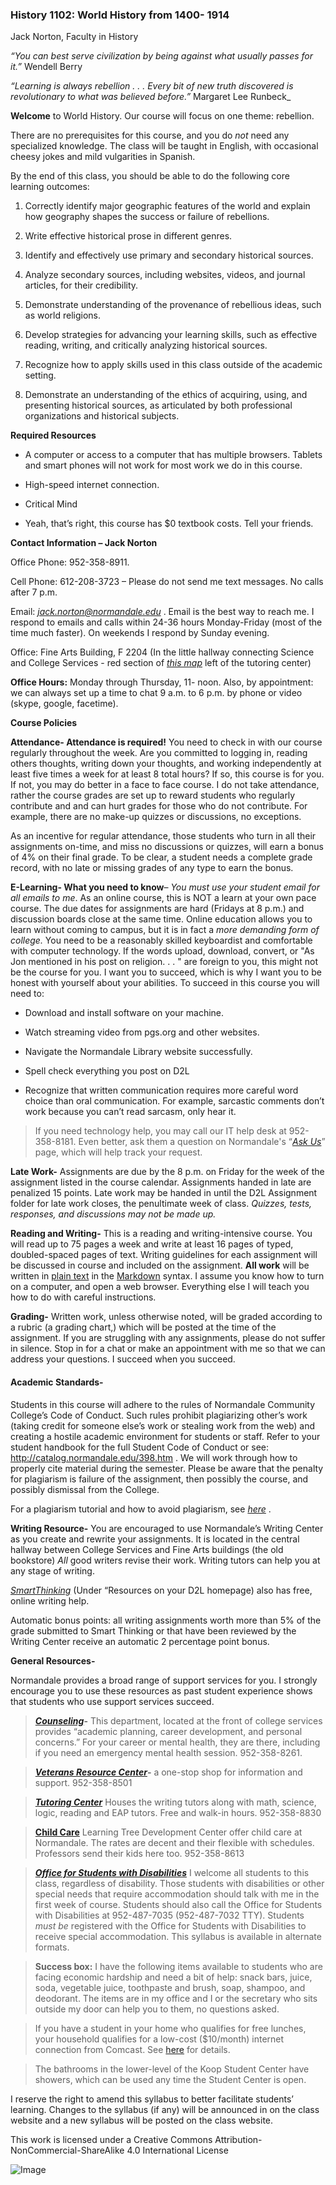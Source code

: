 ### History 1102: World History from 1400- 1914

Jack Norton, Faculty in History 

_“You can best serve civilization by being against what usually passes for it.”_ Wendell Berry

_“Learning is always rebellion . . . Every bit of new truth discovered is revolutionary to what was believed before.”_ Margaret Lee Runbeck_ 

**Welcome** to World History. Our course will focus on one theme: rebellion. 

There are no prerequisites for this course, and you do *not* need any
specialized knowledge. The class will be taught in English, with
occasional cheesy jokes and mild vulgarities in Spanish.

By the end of this class, you should be able to do the following core
learning outcomes:

1.  Correctly identify major geographic features of the world and explain how geography shapes the success or failure of rebellions.

2.  Write effective historical prose in different genres.

3.  Identify and effectively use primary and secondary historical sources.

4.  Analyze secondary sources, including websites, videos, and journal articles, for their credibility.

5.  Demonstrate understanding of the provenance of rebellious ideas,
    such as world religions.

6.  Develop strategies for advancing your learning skills, such as
    effective reading, writing, and critically analyzing
    historical sources.

7.  Recognize how to apply skills used in this class outside of the
    academic setting.
    
8. Demonstrate an understanding of the ethics of acquiring, using, and presenting historical sources, as articulated by both professional organizations and historical subjects.  

**Required Resources**

-   A computer or access to a computer that has multiple browsers.
    Tablets and smart phones will not work for most work we do in
    this course.

-   High-speed internet connection.

-   Critical Mind

-   Yeah, that’s right, this course has \$0 textbook costs. Tell
    your friends.

**Contact Information – Jack Norton**

Office Phone: 952-358-8911.

Cell Phone: 612-208-3723 – Please do not send me text messages. No calls
after 7 p.m.

Email: [*jack.norton@normandale.edu*](mailto:jack.norton@normandale.edu)
. Email is the best way to reach me. I respond to emails and calls
within 24-36 hours Monday-Friday (most of the time much faster). On
weekends I respond by Sunday evening.

Office: Fine Arts Building, F 2204 (In the little hallway connecting
Science and College Services - red section of [*this
map*](http://www.normandale.edu/maps/index.cfm) left of the tutoring
center)

**Office Hours:** Monday through Thursday, 11- noon. Also, by
appointment: we can always set up a time to chat 9 a.m. to 6 p.m. by
phone or video (skype, google, facetime).

**Course Policies**

**Attendance- Attendance is required!** You need to check in with our
course regularly throughout the week. Are you committed to logging in, reading others thoughts, writing down your thoughts, and working independently at least five times a week for at least 8 total hours? If so, this course is for you. If not, you may do better in a face to face course. I do not take attendance, rather the course grades are set up to reward students who regularly contribute and and can hurt grades for those who do not contribute. For example, there are no make-up quizzes or discussions, no exceptions.

As an incentive for regular attendance, those students who turn in all
their assignments on-time, and miss no discussions or quizzes, will earn
a bonus of 4% on their final grade. To be clear, a student needs a
complete grade record, with no late or missing grades of any type to
earn the bonus.

**E-Learning- What you need to know**– *You must use your student email
for all emails to me*. As an online course, this is NOT a learn at your
own pace course. The due dates for assignments are hard (Fridays at 8
p.m.) and discussion boards close at the same time. Online education
allows you to learn without coming to campus, but it is in fact a _more
demanding form of college._ You need to be a reasonably skilled
keyboardist and comfortable with computer technology. If the words
upload, download, convert, or "As Jon mentioned in his post on
religion. . . " are foreign to you, this might not be the course for
you. I want you to succeed, which is why I want you to be honest with
yourself about your abilities. To succeed in this course you will need
to:

-   Download and install software on your machine.

-   Watch streaming video from pgs.org and other websites.

-   Navigate the Normandale Library website successfully.

-   Spell check everything you post on D2L

-   Recognize that written communication requires more careful word choice than
    oral communication. For example, sarcastic comments don’t work
    because you can’t read sarcasm, only hear it.

> If you need technology help, you may call our IT help desk at
> 952-358-8181. Even better, ask them a question on Normandale's “[*Ask
> Us*](http://normandale.custhelp.com/app/home)” page, which will help
> track your request.

**Late Work-** Assignments are due by the 8 p.m. on Friday for the week
of the assignment listed in the course calendar. Assignments handed in
late are penalized 15 points. Late work may be handed in until the D2L
Assignment folder for late work closes, the penultimate week of class. *Quizzes,
tests, responses, and discussions may not be made up.*

**Reading and Writing-** This is a reading and writing-intensive course.
You will read up to 75 pages a week and write at least 16 pages of
typed, doubled-spaced pages of text. Writing guidelines for each
assignment will be discussed in course and included on the assignment.
**All work** will be written in [plain text](http://www.monkeyjob.com/FAQ/What-Plain-Text-File.htm) in the [Markdown](<http://commonmark.org/help/>) syntax. I assume you know how to turn on a computer, and open a web browser. Everything else I will teach you how to do with careful instructions. 


**Grading-** Written work, unless otherwise noted, will be graded
according to a rubric (a grading chart,) which will be posted at the
time of the assignment. If you are struggling with any assignments,
please do not suffer in silence. Stop in for a chat or make an appointment with me so that we
can address your questions. I succeed when you succeed.

#### Academic Standards- 

Students in this course will adhere to the rules of Normandale Community
College’s Code of Conduct. Such rules prohibit plagiarizing other’s work
(taking credit for someone else’s work or stealing work from the web)
and creating a hostile academic environment for students or staff. Refer
to your student handbook for the full Student Code of Conduct or see:
http://catalog.normandale.edu/398.htm . We will work through how to
properly cite material during the semester. Please be aware that the
penalty for plagiarism is failure of the assignment, then possibly the
course, and possibly dismissal from the College.

For a plagiarism tutorial and how to avoid plagiarism, see
[*here*](http://www.lib.usm.edu/legacy/plag/plagiarismtutorial.php) .

**Writing Resource-** You are encouraged to use Normandale’s Writing
Center as you create and rewrite your assignments. It is located in the
central hallway between College Services and Fine Arts buildings (the
old bookstore) *All* good writers revise their work. Writing tutors can
help you at any stage of writing.

[*SmartThinking*](https://normandale.ims.mnscu.edu/content/smarthinkingreg.html)
(Under “Resources on your D2L homepage) also has free, online writing
help.

Automatic bonus points: all writing assignments worth more than 5% of
the grade submitted to Smart Thinking or that have been reviewed by the
Writing Center receive an automatic 2 percentage point bonus.

**General Resources-**

Normandale provides a broad range of support services for you. I
strongly encourage you to use these resources as past student experience
shows that students who use support services succeed.

>**[*Counseling*](http://www.normandale.edu/counseling/Home.cfm)-**
    This department, located at the front of college services provides
    “academic planning, career development, and personal concerns.” For
    your career or mental health, they are there, including if you need
    an emergency mental health session. 952-358-8261.

>   **[*Veterans Resource
    Center*](http://www.normandale.edu/veterans/Home.cfm)-** a one-stop
    shop for information and support. 952-358-8501

>   **[*Tutoring Center*](http://catalog.normandale.edu/260.htm)**
    Houses the writing tutors along with math, science, logic, reading
    and EAP tutors. Free and walk-in hours. 952-358-8830

>   **[Child Care](http://catalog.normandale.edu/264.htm)** Learning Tree
    Development Center offer child care at Normandale. The rates are
    decent and their flexible with schedules. Professors send their kids
    here too. 952-358-8613

>   [***Office for Students with
    Disabilities***](http://www.normandale.edu/osd/index.cfm) I welcome
    all students to this class, regardless of disability. Those students
    with disabilities or other special needs that require accommodation
    should talk with me in the first week of course. Students should
    also call the Office for Students with Disabilities at 952-487-7035
    (952-487-7032 TTY). Students *must be* registered with the Office
    for Students with Disabilities to receive special accommodation.
    This syllabus is available in alternate formats.

>  **Success box:** I have the following items available to students who
    are facing economic hardship and need a bit of help: snack bars,
    juice, soda, vegetable juice, toothpaste and brush, soap, shampoo,
    and deodorant. The items are in my office and I or the secretary who
    sits outside my door can help you to them, no questions asked.

>   If you have a student in your home who qualifies for free lunches,
    your household qualifies for a low-cost (\$10/month) internet
    connection from Comcast. See
    [here](http://www.internetessentials.com/) for details.

>   The bathrooms in the lower-level of the Koop Student Center have
    showers, which can be used any time the Student Center is open.


I reserve the right to amend this syllabus to better facilitate
students’ learning. Changes to the syllabus (if any) will be announced
in on the class website and a new syllabus will be posted on the class
website.

This work is licensed under a Creative Commons Attribution-NonCommercial-ShareAlike 4.0 International License 

![Image](https://i.creativecommons.org/l/by-nc-sa/4.0/88x31.png)
